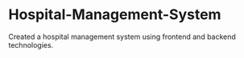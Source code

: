 # Hospital-Management-System
Created a hospital management system using frontend and backend technologies.
